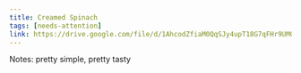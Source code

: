 ```yaml
---
title: Creamed Spinach
tags: [needs-attention]
link: https://drive.google.com/file/d/1AhcodZfiaM0QqSJy4upT18G7qFHr9UMQ/view?usp=sharing
---
```

Notes: pretty simple, pretty tasty 

